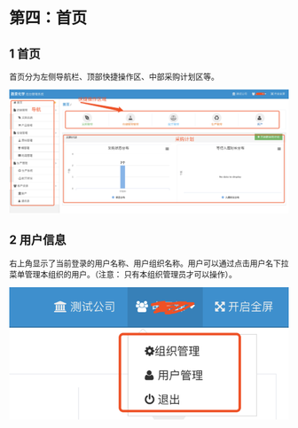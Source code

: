 第四：首页
======================

## 1 首页
首页分为左侧导航栏、顶部快捷操作区、中部采购计划区等。

![3](_static/image/3.png)


## 2 用户信息
右上角显示了当前登录的用户名称、用户组织名称。用户可以通过点击用户名下拉菜单管理本组织的用户。（注意： 只有本组织管理员才可以操作）。 

![3](_static/image/4.png)